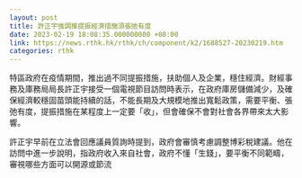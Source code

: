 ```yaml
---
layout: post
title: 許正宇強調推提振經濟措施須張弛有度
date: 2023-02-19 18:08:35.000000000 +08:00
link: https://news.rthk.hk/rthk/ch/component/k2/1688527-20230219.htm
categories: rthk
---
```


特區政府在疫情期間，推出過不同提振措施，扶助個人及企業，穩住經濟。財經事務及庫務局局長許正宇接受一個電視節目訪問時表示，在政府庫房儲備減少，及確保經濟較穩固苗頭能持續的話，不能長期及大規模地推出寬鬆政策，需要平衡、張弛有度，提振措施在某程度上一定要「收」，但會確保不會對社會各界帶來太大影響。

許正宇早前在立法會回應議員質詢時提到，政府會審慎考慮調整博彩稅建議。他在訪問中進一步說明，指政府收入來自社會，政府不懂「生錢」，要平衡不同範疇，審視哪些方面可以開源或節流

